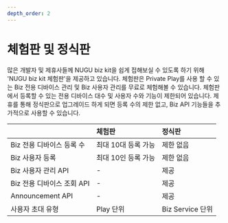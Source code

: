 ```yaml
---
depth_order: 2
---
```


# 체험판 및 정식판

많은 개발자 및 제휴사들께 NUGU biz kit을 쉽게 접해보실 수 있도록 하기 위해 'NUGU biz kit 체험판'을 제공하고 있습니다. 체험판은 Private Play를 사용 할 수 있는 Biz 전용 디바이스 관리 및 Biz 사용자 관리를 무료로 체험해볼 수 있습니다. 체험판에서 등록할 수 있는 전용 디바이스 대수 및 사용자 수와 기능이 제한되어 있습니다. 제휴를 통해 정식판으로 업그레이드 하게 되면 등록 수의 제한 없고,  Biz API 기능들을 추가적으로 사용할 수 있습니다.

|  | **체험판** | **정식판**     |
| :--- | :--- | :--- |
| Biz 전용 디바이스 등록 수 | 최대 10대 등록 가능   | 제한 없음             |
| Biz 사용자 등록  | 최대 10인 등록 가능   | 제한 없음       |
| Biz 사용자 관리 API | - | 제공     |
| Biz 전용 디바이스 조회 API | - | 제공 |
| Announcement API | - | 제공 |
| 사용자 초대 유형 | Play 단위 | Biz Service 단위 |



